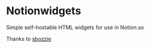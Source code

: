 # Notionwidgets
Simple self-hostable HTML widgets for use in Notion.so

Thanks to [sbozzie](https://github.com/sbozzie/notionwidgets)
